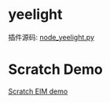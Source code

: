 # yeelight

插件源码: [node_yeelight.py](https://github.com/CodeLabClub/codelab_adapter_extensions/blob/master/nodes_v3/node_yeelight.py)

# Scratch Demo
[Scratch EIM demo](https://scratch-beta.codelab.club/?sb3url=https://adapter.codelab.club/sb3/yeelight-eim-demo.sb3)